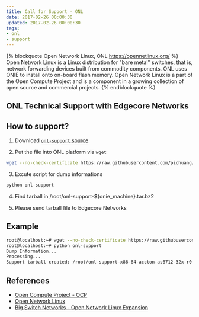 ```yaml
---
title: Call for Support - ONL
date: 2017-02-26 00:00:30
updated: 2017-02-26 00:00:30
tags:
- onl
- support
---
```


{% blockquote Open Network Linux, ONL https://opennetlinux.org/ %}
Open Network Linux is a Linux distribution for "bare metal" switches, that is, network forwarding devices built from commodity components.
ONL uses ONIE to install onto on-board flash memory. Open Network Linux is a part of the Open Compute Project and is a component in a growing collection of open source and commercial projects.
{% endblockquote %}

## ONL Technical Support with Edgecore Networks

## How to support?

1. Download [`onl-support` source](https://raw.githubusercontent.com/pichuang/OpenNetworkLinux/b529ecf4cf4b9464328ee96181aa5168f0aa2b31/packages/base/all/vendor-config-onl/src/bin/onl-support)

2. Put the file into ONL platform via `wget`
```bash
wget --no-check-certificate https://raw.githubusercontent.com/pichuang/OpenNetworkLinux/b529ecf4cf4b9464328ee96181aa5168f0aa2b31/packages/base/all/vendor-config-onl/src/bin/onl-support
```

3. Excute script for dump informations
```bash
python onl-support 
```

4. Find tarball in /root/onl-support-${onie_machine}.tar.bz2

5. Please send tarball file to Edgecore Networks

## Example

```bash
root@localhost:~# wget --no-check-certificate https://raw.githubusercontent.com/pichuang/OpenNetworkLinux/b529ecf4cf4b9464328ee96181aa5168f0aa2b31/packages/base/all/vendor-config-onl/src/bin/onl-support
root@localhost:~# python onl-support
Dump Information...
Processing...
Support tarball created: /root/onl-support-x86-64-accton-as6712-32x-r0.tar.gz
```

## References
- [Open Compute Project - OCP](http://opencompute.org/)
- [Open Network Linux](https://opennetlinux.org/)
- [Big Switch Networks - Open Network Linux Expansion](http://www.bigswitch.com/blog/2016/11/21/open-network-linux-expansion)
